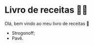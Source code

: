 # Livro de receitas :man_cook:

Olá, bem vindo ao meu livro de receitas :wave:

- Strogonoff;
- Pavê.